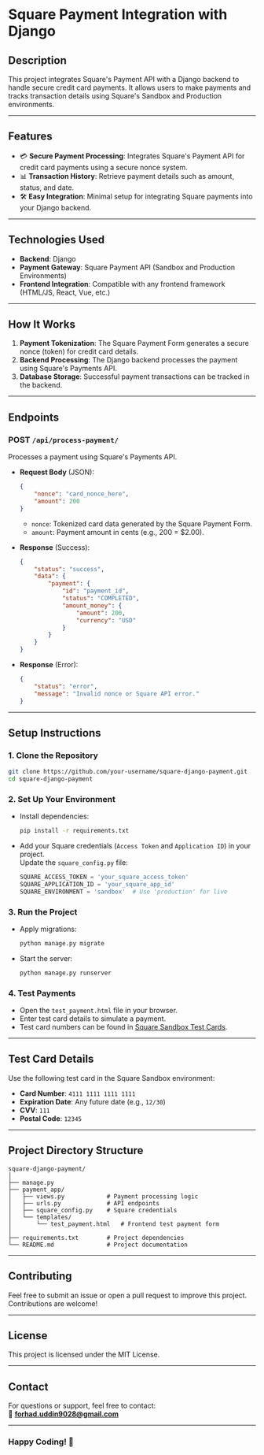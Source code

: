 # **Square Payment Integration with Django**

## **Description**  
This project integrates Square's Payment API with a Django backend to handle secure credit card payments. It allows users to make payments and tracks transaction details using Square's Sandbox and Production environments.

---

## **Features**  
- 💳 **Secure Payment Processing**: Integrates Square's Payment API for credit card payments using a secure nonce system.  
- 📊 **Transaction History**: Retrieve payment details such as amount, status, and date.  
- 🛠️ **Easy Integration**: Minimal setup for integrating Square payments into your Django backend.  

---

## **Technologies Used**  
- **Backend**: Django  
- **Payment Gateway**: Square Payment API (Sandbox and Production Environments)  
- **Frontend Integration**: Compatible with any frontend framework (HTML/JS, React, Vue, etc.)  

---

## **How It Works**  
1. **Payment Tokenization**: The Square Payment Form generates a secure nonce (token) for credit card details.  
2. **Backend Processing**: The Django backend processes the payment using Square's Payments API.  
3. **Database Storage**: Successful payment transactions can be tracked in the backend.

---

## **Endpoints**  
### **POST `/api/process-payment/`**  
Processes a payment using Square's Payments API.  
- **Request Body** (JSON):  
  ```json
  {
      "nonce": "card_nonce_here",
      "amount": 200
  }
  ```
  - `nonce`: Tokenized card data generated by the Square Payment Form.  
  - `amount`: Payment amount in cents (e.g., 200 = $2.00).

- **Response** (Success):  
  ```json
  {
      "status": "success",
      "data": {
          "payment": {
              "id": "payment_id",
              "status": "COMPLETED",
              "amount_money": {
                  "amount": 200,
                  "currency": "USD"
              }
          }
      }
  }
  ```

- **Response** (Error):  
  ```json
  {
      "status": "error",
      "message": "Invalid nonce or Square API error."
  }
  ```

---

## **Setup Instructions**  

### **1. Clone the Repository**  
```bash
git clone https://github.com/your-username/square-django-payment.git
cd square-django-payment
```

### **2. Set Up Your Environment**  
- Install dependencies:  
  ```bash
  pip install -r requirements.txt
  ```

- Add your Square credentials (`Access Token` and `Application ID`) in your project.  
  Update the `square_config.py` file:  
  ```python
  SQUARE_ACCESS_TOKEN = 'your_square_access_token'
  SQUARE_APPLICATION_ID = 'your_square_app_id'
  SQUARE_ENVIRONMENT = 'sandbox'  # Use 'production' for live
  ```

### **3. Run the Project**  
- Apply migrations:  
  ```bash
  python manage.py migrate
  ```
- Start the server:  
  ```bash
  python manage.py runserver
  ```

### **4. Test Payments**  
- Open the `test_payment.html` file in your browser.  
- Enter test card details to simulate a payment.  
- Test card numbers can be found in [Square Sandbox Test Cards](https://developer.squareup.com/docs/devtools/sandbox/test-values).

---

## **Test Card Details**  
Use the following test card in the Square Sandbox environment:  
- **Card Number**: `4111 1111 1111 1111`  
- **Expiration Date**: Any future date (e.g., `12/30`)  
- **CVV**: `111`  
- **Postal Code**: `12345`

---

## **Project Directory Structure**  
```
square-django-payment/
│
├── manage.py
├── payment_app/
│   ├── views.py            # Payment processing logic
│   ├── urls.py             # API endpoints
│   ├── square_config.py    # Square credentials
│   └── templates/
│       └── test_payment.html   # Frontend test payment form
│
├── requirements.txt        # Project dependencies
└── README.md               # Project documentation
```

---

## **Contributing**  
Feel free to submit an issue or open a pull request to improve this project. Contributions are welcome!

---

## **License**  
This project is licensed under the MIT License.

---

## **Contact**  
For questions or support, feel free to contact:  
📧 **forhad.uddin9028@gmail.com**

---

### **Happy Coding! 🚀**
